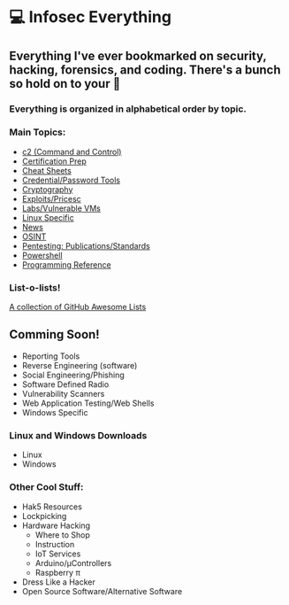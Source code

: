 # :computer: **Infosec Everything**
## Everything I've ever bookmarked on security, hacking, forensics, and coding. There's a bunch so hold on to your :tophat:

### Everything is organized in alphabetical order by topic.
### Main Topics:
  * [c2 (Command and Control)](https://github.com/librarysteve/infosec_everything/blob/master/lists/c2.md)
  * [Certification Prep](https://github.com/librarysteve/infosec_everything/blob/master/lists/cert_prep.md)
  * [Cheat Sheets](https://github.com/librarysteve/infosec_everything/blob/master/lists/cheatsheets.md)
  * [Credential/Password Tools](https://github.com/librarysteve/infosec_everything/blob/master/lists/cred_stuff.md)
  * [Cryptography](https://github.com/librarysteve/infosec_everything/blob/master/lists/ctypto.md)
  * [Exploits/Pricesc](https://github.com/librarysteve/infosec_everything/blob/master/lists/Exploits.md)
  * [Labs/Vulnerable VMs](https://github.com/librarysteve/infosec_everything/blob/master/lists/labs_vulvms.md)
  * [Linux Specific](https://github.com/librarysteve/infosec_everything/blob/master/lists/linux_specific.md)
  * [News](https://github.com/librarysteve/infosec_everything/blob/master/lists/news.md)
  * [OSINT](https://github.com/librarysteve/infosec_everything/blob/master/lists/osint.md)
  * [Pentesting: Publications/Standards](https://github.com/librarysteve/infosec_everything/blob/master/lists/pentest_pub.md)
  * [Powershell](https://github.com/librarysteve/infosec_everything/blob/master/lists/powershell.md)
  * [Programming Reference](https://github.com/librarysteve/infosec_everything/blob/master/lists/programming.md)

### List-o-lists!
[A collection of GitHub Awesome Lists](https://github.com/librarysteve/infosec_everything/blob/master/lists/list_o_lists.md)
## Comming Soon!
  * Reporting Tools
  * Reverse Engineering (software)
  * Social Engineering/Phishing
  * Software Defined Radio
  * Vulnerability Scanners
  * Web Application Testing/Web Shells
  * Windows Specific
  
### Linux and Windows Downloads
  * Linux
  * Windows
  
### Other Cool Stuff:
  * Hak5 Resources
  * Lockpicking
  * Hardware Hacking
    * Where to Shop
    * Instruction
    * IoT Services
    * Arduino/µControllers
    * Raspberry π
  * Dress Like a Hacker
  * Open Source Software/Alternative Software


